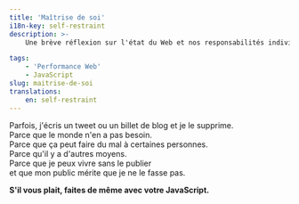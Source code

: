 ```yaml
---
title: 'Maîtrise de soi'
i18n-key: self-restraint
description: >-
    Une brève réflexion sur l'état du Web et nos responsabilités individuelles.

tags:
    - 'Performance Web'
    - JavaScript
slug: maitrise-de-soi
translations:
    en: self-restraint
---
```


Parfois, j'écris un tweet ou un billet de blog et je le supprime.  
Parce que le monde n'en a pas besoin.  
Parce que ça peut faire du mal à certaines personnes.  
Parce qu'il y a d'autres moyens.  
Parce que je peux vivre sans le publier  
et que mon public mérite que je ne le fasse pas.

**S'il vous plait, faites de même avec votre JavaScript.**
